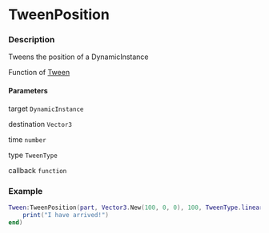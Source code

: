 # TweenPosition

### Description

Tweens the position of a DynamicInstance

Function of [Tween](../../)

#### Parameters

target `DynamicInstance`

destination `Vector3`

time `number`

type `TweenType`

callback `function`

### Example

```lua
Tween:TweenPosition(part, Vector3.New(100, 0, 0), 100, TweenType.linear, function()
    print("I have arrived!")
end)
```
